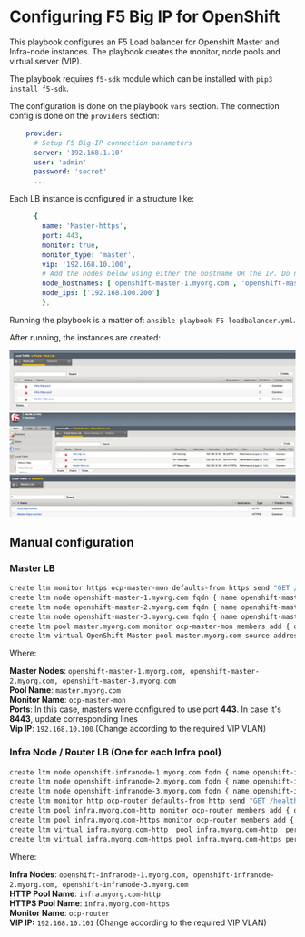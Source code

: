 # Configuring F5 Big IP for OpenShift

This playbook configures an F5 Load balancer for Openshift Master and Infra-node instances. The playbook creates the monitor, node pools and virtual server (VIP).

The playbook requires `f5-sdk` module which can be installed with `pip3 install f5-sdk`.

The configuration is done on the playbook `vars` section. The connection config is done on the `providers` section:

```yaml
    provider:
      # Setup F5 Big-IP connection parameters
      server: '192.168.1.10'
      user: 'admin'
      password: 'secret'
      ...
```

Each LB instance is configured in a structure like:

```yaml
      {
        name: 'Master-https',
        port: 443,
        monitor: true,
        monitor_type: 'master',
        vip: '192.168.10.100',
        # Add the nodes below using either the hostname OR the IP. Do not add to both.
        node_hostnames: ['openshift-master-1.myorg.com', 'openshift-master-2.myorg.com', 'openshift-master-3.myorg.com'],
        node_ips: ['192.168.100.200']
        },
```

Running the playbook is a matter of: `ansible-playbook F5-loadbalancer.yml`.

After running, the instances are created:

![pools](/F5-load-balancer/img/img1.jpeg)
![vip](/F5-load-balancer/img/img2.jpeg)
![monitor](/F5-load-balancer/img/img3.jpeg)

## Manual configuration

### Master LB

```bash
create ltm monitor https ocp-master-mon defaults-from https send "GET /healthz"
create ltm node openshift-master-1.myorg.com fqdn { name openshift-master-1.myorg.com }
create ltm node openshift-master-2.myorg.com fqdn { name openshift-master-2.myorg.com }
create ltm node openshift-master-3.myorg.com fqdn { name openshift-master-3.myorg.com }
create ltm pool master.myorg.com monitor ocp-master-mon members add { openshift-master-1.myorg.com:443 openshift-master-2.myorg.com:443 openshift-master-3.myorg.com.com:443 }
create ltm virtual OpenShift-Master pool master.myorg.com source-address-translation { type automap } destination 192.168.10.100:443
```

Where:

**Master Nodes**: `openshift-master-1.myorg.com, openshift-master-2.myorg.com, openshift-master-3.myorg.com`  
**Pool Name**: `master.myorg.com`  
**Monitor Name**: `ocp-master-mon`  
**Ports**: In this case, masters were configured to use port **443**. In case it's **8443**, update corresponding lines  
**Vip IP**: `192.168.10.100` (Change according to the required VIP VLAN)  

### Infra Node / Router LB (One for each Infra pool)

```bash
create ltm node openshift-infranode-1.myorg.com fqdn { name openshift-infranode-1.myorg.com }
create ltm node openshift-infranode-2.myorg.com fqdn { name openshift-infranode-2.myorg.com }
create ltm node openshift-infranode-3.myorg.com fqdn { name openshift-infranode-3.myorg.com }
create ltm monitor http ocp-router defaults-from http send "GET /healthz" destination "*.1936"
create ltm pool infra.myorg.com-http monitor ocp-router members add { openshift-infranode-1.myorg.com:80 openshift-infranode-2.myorg.com:80 openshift-infranode-3.myorg.com:80 }
create ltm pool infra.myorg.com-https monitor ocp-router members add { openshift-infranode-1.myorg.com:443 openshift-infranode-2.myorg.com:443 openshift-infranode-3.myorg.com:443 }
create ltm virtual infra.myorg.com-http  pool infra.myorg.com-http  persist replace-all-with { source_addr } source-address-translation { type automap } destination 192.168.10.101:80
create ltm virtual infra.myorg.com-https pool infra.myorg.com-https persist replace-all-with { source_addr } source-address-translation { type automap } destination 192.168.10.101:443
```

Where:

**Infra Nodes**: `openshift-infranode-1.myorg.com, openshift-infranode-2.myorg.com, openshift-infranode-3.myorg.com`  
**HTTP Pool Name**: `infra.myorg.com-http`  
**HTTPS Pool Name**: `infra.myorg.com-https`  
**Monitor Name**: `ocp-router`  
**VIP IP:** `192.168.10.101` (Change according to the required VIP VLAN)  